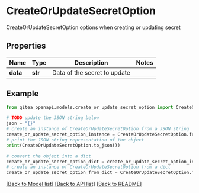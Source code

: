 # CreateOrUpdateSecretOption

CreateOrUpdateSecretOption options when creating or updating secret

## Properties

Name | Type | Description | Notes
------------ | ------------- | ------------- | -------------
**data** | **str** | Data of the secret to update | 

## Example

```python
from gitea_openapi.models.create_or_update_secret_option import CreateOrUpdateSecretOption

# TODO update the JSON string below
json = "{}"
# create an instance of CreateOrUpdateSecretOption from a JSON string
create_or_update_secret_option_instance = CreateOrUpdateSecretOption.from_json(json)
# print the JSON string representation of the object
print(CreateOrUpdateSecretOption.to_json())

# convert the object into a dict
create_or_update_secret_option_dict = create_or_update_secret_option_instance.to_dict()
# create an instance of CreateOrUpdateSecretOption from a dict
create_or_update_secret_option_from_dict = CreateOrUpdateSecretOption.from_dict(create_or_update_secret_option_dict)
```
[[Back to Model list]](../README.md#documentation-for-models) [[Back to API list]](../README.md#documentation-for-api-endpoints) [[Back to README]](../README.md)


